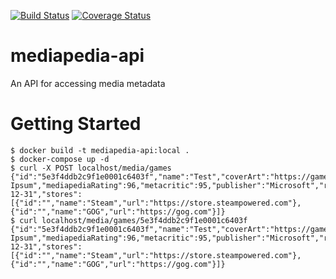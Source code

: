 [![Build Status](https://travis-ci.com/HammerMeetNail/mediapedia-api.svg?branch=master)](https://travis-ci.com/HammerMeetNail/mediapedia-api)
[![Coverage Status](https://coveralls.io/repos/github/HammerMeetNail/mediapedia-api/badge.svg?branch=master)](https://coveralls.io/github/HammerMeetNail/mediapedia-api?branch=master)
# mediapedia-api
An API for accessing media metadata

# Getting Started

```
$ docker build -t mediapedia-api:local .
$ docker-compose up -d
$ curl -X POST localhost/media/games
{"id":"5e3f4ddb2c9f1e0001c6403f","name":"Test","coverArt":"https://gamecoverart.com","description":"Lorem Ipsum","mediapediaRating":96,"metacritic":95,"publisher":"Microsoft","releaseDate":"2019-12-31","stores":[{"id":"","name":"Steam","url":"https://store.steampowered.com"},{"id":"","name":"GOG","url":"https://gog.com"}]}
$ curl localhost/media/games/5e3f4ddb2c9f1e0001c6403f
{"id":"5e3f4ddb2c9f1e0001c6403f","name":"Test","coverArt":"https://gamecoverart.com","description":"Lorem Ipsum","mediapediaRating":96,"metacritic":95,"publisher":"Microsoft","releaseDate":"2019-12-31","stores":[{"id":"","name":"Steam","url":"https://store.steampowered.com"},{"id":"","name":"GOG","url":"https://gog.com"}]}
```
